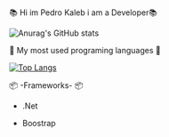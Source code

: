   📚 Hi im Pedro Kaleb i am a Developer📚
  
  

![Anurag's GitHub stats](https://github-readme-stats.vercel.app/api?username=LyeZinho&theme=chartreuse-dark&show_icons=true)



📖 My most used programing languages 📖
 
 
[![Top Langs](https://github-readme-stats.vercel.app/api/top-langs/?username=LyeZinho&theme=chartreuse-dark)](https://github.com/anuraghazra/github-readme-stats)


📦 -Frameworks- 📦

- .Net

- Boostrap
